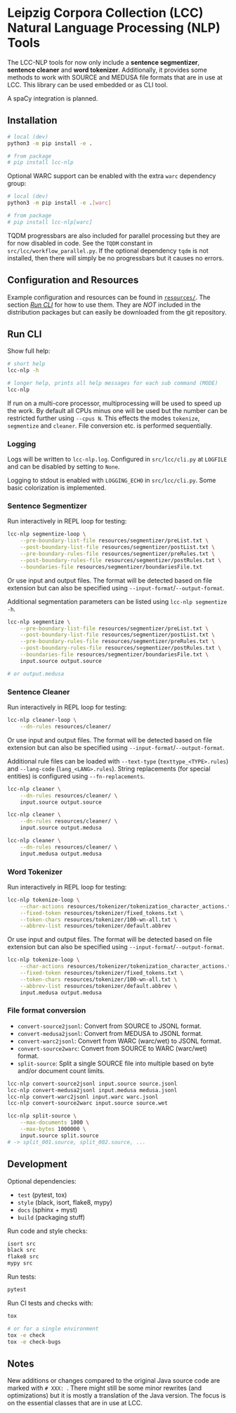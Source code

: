 # Leipzig Corpora Collection (LCC) Natural Language Processing (NLP) Tools

The LCC-NLP tools for now only include a **sentence segmentizer**, **sentence cleaner** and **word tokenizer**. Additionally, it provides some methods to work with SOURCE and MEDUSA file formats that are in use at LCC.
This library can be used embedded or as CLI tool.

A spaCy integration is planned.

## Installation

```bash
# local (dev)
python3 -m pip install -e .

# from package
# pip install lcc-nlp
```

Optional WARC support can be enabled with the extra `warc` dependency group:

```bash
# local (dev)
python3 -m pip install -e .[warc]

# from package
# pip install lcc-nlp[warc]
```

TQDM progressbars are also included for parallel processing but they are for now disabled in code. See the `TQDM` constant in `src/lcc/workflow_parallel.py`. If the optional dependency `tqdm` is not installed, then there will simply be no progressbars but it causes no errors.

## Configuration and Resources

Example configuration and resources can be found in [`resources/`](resources). The section [_Run CLI_](#run-cli) for how to use them.
They are _NOT_ included in the distribution packages but can easily be downloaded from the git repository.

## Run CLI

Show full help:

```bash
# short help
lcc-nlp -h

# longer help, prints all help messages for each sub command (MODE)
lcc-nlp
```

If run on a multi-core processor, multiprocessing will be used to speed up the work. By default all CPUs minus one will be used but the number can be restricted further using `--cpus N`. This effects the modes `tokenize`, `segmentize` and `cleaner`. File conversion etc. is performed sequentially.

### Logging

Logs will be written to `lcc-nlp.log`. Configured in `src/lcc/cli.py` at `LOGFILE` and can be disabled by setting to `None`.

Logging to stdout is enabled with `LOGGING_ECHO` in `src/lcc/cli.py`. Some basic colorization is implemented.

### Sentence Segmentizer

Run interactively in REPL loop for testing:

```bash
lcc-nlp segmentize-loop \
    --pre-boundary-list-file resources/segmentizer/preList.txt \
    --post-boundary-list-file resources/segmentizer/postList.txt \
    --pre-boundary-rules-file resources/segmentizer/preRules.txt \
    --post-boundary-rules-file resources/segmentizer/postRules.txt \
    --boundaries-file resources/segmentizer/boundariesFile.txt
```

Or use input and output files. The format will be detected based on file extension but can also be specified using `--input-format`/`--output-format`.

Additional segmentation parameters can be listed using `lcc-nlp segmentize -h`.

```bash
lcc-nlp segmentize \
    --pre-boundary-list-file resources/segmentizer/preList.txt \
    --post-boundary-list-file resources/segmentizer/postList.txt \
    --pre-boundary-rules-file resources/segmentizer/preRules.txt \
    --post-boundary-rules-file resources/segmentizer/postRules.txt \
    --boundaries-file resources/segmentizer/boundariesFile.txt \
    input.source output.source

# or output.medusa
```

### Sentence Cleaner

Run interactively in REPL loop for testing:

```bash
lcc-nlp cleaner-loop \
    --dn-rules resources/cleaner/
```

Or use input and output files. The format will be detected based on file extension but can also be specified using `--input-format`/`--output-format`.

Additional rule files can be loaded with `--text-type` (`texttype_<TYPE>.rules`) and `--lang-code` (`lang_<LANG>.rules`).
String replacements (for special entities) is configured using `--fn-replacements`.

```bash
lcc-nlp cleaner \
    --dn-rules resources/cleaner/ \
    input.source output.source

lcc-nlp cleaner \
    --dn-rules resources/cleaner/ \
    input.source output.medusa

lcc-nlp cleaner \
    --dn-rules resources/cleaner/ \
    input.medusa output.medusa
```

### Word Tokenizer

Run interactively in REPL loop for testing:

```bash
lcc-nlp tokenize-loop \
    --char-actions resources/tokenizer/tokenization_character_actions.txt \
    --fixed-token resources/tokenizer/fixed_tokens.txt \
    --token-chars resources/tokenizer/100-wn-all.txt \
    --abbrev-list resources/tokenizer/default.abbrev
```

Or use input and output files. The format will be detected based on file extension but can also be specified using `--input-format`/`--output-format`.

```bash
lcc-nlp tokenize-loop \
    --char-actions resources/tokenizer/tokenization_character_actions.txt \
    --fixed-token resources/tokenizer/fixed_tokens.txt \
    --token-chars resources/tokenizer/100-wn-all.txt \
    --abbrev-list resources/tokenizer/default.abbrev \
    input.medusa output.medusa
```

### File format conversion

- `convert-source2jsonl`: Convert from SOURCE to JSONL format.
- `convert-medusa2jsonl`: Convert from MEDUSA to JSONL format.
- `convert-warc2jsonl`: Convert from WARC (warc/wet) to JSONL format.
- `convert-source2warc`: Convert from SOURCE to WARC (warc/wet) format.
- `split-source`: Split a single SOURCE file into multiple based on byte and/or document count limits.

```bash
lcc-nlp convert-source2jsonl input.source source.jsonl
lcc-nlp convert-medusa2jsonl input.medusa medusa.jsonl
lcc-nlp convert-warc2jsonl input.warc warc.jsonl
lcc-nlp convert-source2warc input.source source.wet
```

```bash
lcc-nlp split-source \
    --max-documents 1000 \
    --max-bytes 1000000 \
    input.source split.source
# -> split_001.source, split_002.source, ...
```

## Development

Optional dependencies:

- `test` (pytest, tox)
- `style` (black, isort, flake8, mypy)
- `docs` (sphinx + myst)
- `build` (packaging stuff)

Run code and style checks:

```bash
isort src
black src
flake8 src
mypy src
```

Run tests:

```bash
pytest
```

Run CI tests and checks with:

```bash
tox

# or for a single environment
tox -e check
tox -e check-bugs
```

## Notes

New additions or changes compared to the original Java source code are marked with `# XXX: `. There might still be some minor rewrites (and optimizations) but it is mostly a translation of the Java version. The focus is on the essential classes that are in use at LCC.
